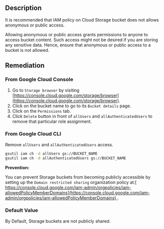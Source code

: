 ## Description

It is recommended that IAM policy on Cloud Storage bucket does not allows anonymous or public access.

Allowing anonymous or public access grants permissions to anyone to access bucket content. Such access might not be desired if you are storing any sensitive data. Hence, ensure that anonymous or public access to a bucket is not allowed.

## Remediation

### From Google Cloud Console

1. Go to `Storage browser` by visiting [https://console.cloud.google.com/storage/browser](https://console.cloud.google.com/storage/browser).
2. Click on the bucket name to go to its `Bucket details` page.
3. Click on the `Permissions` tab.
4. Click `Delete` button in front of `allUsers` and `allAuthenticatedUsers` to remove that particular role assignment.

### From Google Cloud CLI

Remove `allUsers` and `allAuthenticatedUsers` access.

```bash
gsutil iam ch -d allUsers gs://BUCKET_NAME
gsutil iam ch -d allAuthenticatedUsers gs://BUCKET_NAME
```

**Prevention:**

You can prevent Storage buckets from becoming publicly accessible by setting up the `Domain restricted sharing` organization policy at:[ [https://console.cloud.google.com/iam-admin/orgpolicies/iam-allowedPolicyMemberDomains](https://console.cloud.google.com/iam-admin/orgpolicies/iam-allowedPolicyMemberDomains) ](https://console.cloud.google.com/iam-admin/orgpolicies/iam-allowedPolicyMemberDomains).

### Default Value

By Default, Storage buckets are not publicly shared.
